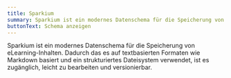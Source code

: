 ```yaml
---
title: Sparkium
summary: Sparkium ist ein modernes Datenschema für die Speicherung von eLearning-Inhalten.
buttonText: Schema anzeigen
---
```


Sparkium ist ein modernes Datenschema für die Speicherung von eLearning-Inhalten. Dadurch das es auf textbasierten Formaten wie Markdown basiert und ein strukturiertes Dateisystem verwendet, ist es zugänglich, leicht zu bearbeiten und versionierbar.

